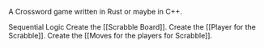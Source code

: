 A Crossword game written in Rust or maybe in C++.

Sequential Logic
 Create the [[Scrabble Board]].
 Create the [[Player for the Scrabble]].
 Create the [[Moves for the players for Scrabble]].
